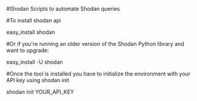 #Shodan Scripts to automate Shodan queries

#To install shodan api

easy_install shodan

#Or if you're running an older version of the Shodan Python library and want to upgrade:

easy_install -U shodan

#Once the tool is installed you have to initialize the environment with your API key using shodan init

shodan init YOUR_API_KEY
